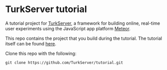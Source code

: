 # TurkServer tutorial

A tutorial project for
[TurkServer](https://github.com/TurkServer/turkserver-meteor), a
framework for building online, real-time user experiments using the
JavaScript app platform [Meteor](https://www.meteor.com/).

This repo contains the project that you build during the tutorial. The
tutorial itself can be found [here][tutorial].

[tutorial]: http://turkserver.readthedocs.io/en/latest/examples/tutorial.html

Clone this repo with the following:

```
git clone https://github.com/TurkServer/tutorial.git
```

